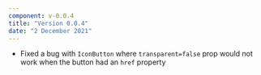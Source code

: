 ```yaml
---
component: v-0.0.4
title: "Version 0.0.4"
date: "2 December 2021"
---
```


- Fixed a bug with `IconButton` where `transparent=false` prop would not work when the button had an `href` property
